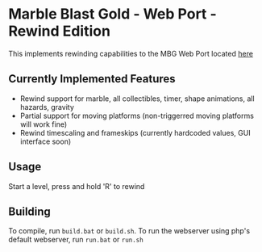# Marble Blast Gold - Web Port - Rewind Edition
This implements rewinding capabilities to the MBG Web Port located [here](https://github.com/Vanilagy/MarbleBlast)

## Currently Implemented Features
- Rewind support for marble, all collectibles, timer, shape animations, all hazards, gravity
- Partial support for moving platforms (non-triggerred moving platforms will work fine)
- Rewind timescaling and frameskips (currently hardcoded values, GUI interface soon)

## Usage
Start a level, press and hold 'R' to rewind

## Building
To compile, run `build.bat` or `build.sh`. To run the webserver using php's default webserver, run `run.bat` or `run.sh`